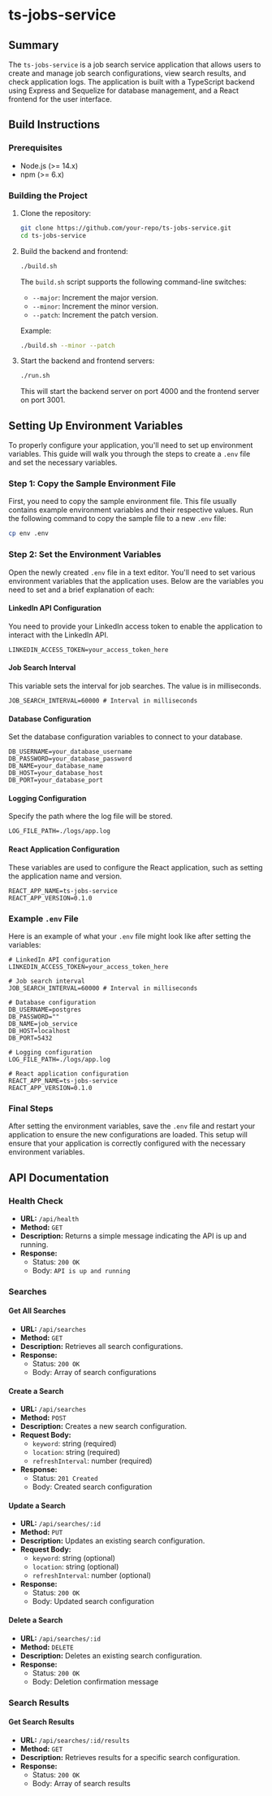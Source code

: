 
# ts-jobs-service

## Summary

The `ts-jobs-service` is a job search service application that allows users to create and manage job search configurations, view search results, and check application logs. The application is built with a TypeScript backend using Express and Sequelize for database management, and a React frontend for the user interface.

## Build Instructions

### Prerequisites

- Node.js (>= 14.x)
- npm (>= 6.x)

### Building the Project

1. Clone the repository:

   ```sh
   git clone https://github.com/your-repo/ts-jobs-service.git
   cd ts-jobs-service
   ```

2. Build the backend and frontend:

   ```sh
   ./build.sh
   ```

   The `build.sh` script supports the following command-line switches:

   - `--major`: Increment the major version.
   - `--minor`: Increment the minor version.
   - `--patch`: Increment the patch version.

   Example:

   ```sh
   ./build.sh --minor --patch
   ```

3. Start the backend and frontend servers:

   ```sh
   ./run.sh
   ```

   This will start the backend server on port 4000 and the frontend server on port 3001.

## Setting Up Environment Variables

To properly configure your application, you'll need to set up environment variables. This guide will walk you through the steps to create a `.env` file and set the necessary variables.

### Step 1: Copy the Sample Environment File

First, you need to copy the sample environment file. This file usually contains example environment variables and their respective values. Run the following command to copy the sample file to a new `.env` file:

```sh
cp env .env
```

### Step 2: Set the Environment Variables

Open the newly created `.env` file in a text editor. You'll need to set various environment variables that the application uses. Below are the variables you need to set and a brief explanation of each:

#### LinkedIn API Configuration

You need to provide your LinkedIn access token to enable the application to interact with the LinkedIn API.

```env
LINKEDIN_ACCESS_TOKEN=your_access_token_here
```

#### Job Search Interval

This variable sets the interval for job searches. The value is in milliseconds.

```env
JOB_SEARCH_INTERVAL=60000 # Interval in milliseconds
```

#### Database Configuration

Set the database configuration variables to connect to your database.

```env
DB_USERNAME=your_database_username
DB_PASSWORD=your_database_password
DB_NAME=your_database_name
DB_HOST=your_database_host
DB_PORT=your_database_port
```

#### Logging Configuration

Specify the path where the log file will be stored.

```env
LOG_FILE_PATH=./logs/app.log
```

#### React Application Configuration

These variables are used to configure the React application, such as setting the application name and version.

```env
REACT_APP_NAME=ts-jobs-service
REACT_APP_VERSION=0.1.0
```

### Example `.env` File

Here is an example of what your `.env` file might look like after setting the variables:

```env
# LinkedIn API configuration
LINKEDIN_ACCESS_TOKEN=your_access_token_here

# Job search interval
JOB_SEARCH_INTERVAL=60000 # Interval in milliseconds

# Database configuration
DB_USERNAME=postgres
DB_PASSWORD=""
DB_NAME=job_service
DB_HOST=localhost
DB_PORT=5432

# Logging configuration
LOG_FILE_PATH=./logs/app.log

# React application configuration
REACT_APP_NAME=ts-jobs-service
REACT_APP_VERSION=0.1.0
```

### Final Steps

After setting the environment variables, save the `.env` file and restart your application to ensure the new configurations are loaded. This setup will ensure that your application is correctly configured with the necessary environment variables.

## API Documentation

### Health Check

- **URL:** `/api/health`
- **Method:** `GET`
- **Description:** Returns a simple message indicating the API is up and running.
- **Response:**
  - Status: `200 OK`
  - Body: `API is up and running`

### Searches

#### Get All Searches

- **URL:** `/api/searches`
- **Method:** `GET`
- **Description:** Retrieves all search configurations.
- **Response:**
  - Status: `200 OK`
  - Body: Array of search configurations

#### Create a Search

- **URL:** `/api/searches`
- **Method:** `POST`
- **Description:** Creates a new search configuration.
- **Request Body:**
  - `keyword`: string (required)
  - `location`: string (required)
  - `refreshInterval`: number (required)
- **Response:**
  - Status: `201 Created`
  - Body: Created search configuration

#### Update a Search

- **URL:** `/api/searches/:id`
- **Method:** `PUT`
- **Description:** Updates an existing search configuration.
- **Request Body:**
  - `keyword`: string (optional)
  - `location`: string (optional)
  - `refreshInterval`: number (optional)
- **Response:**
  - Status: `200 OK`
  - Body: Updated search configuration

#### Delete a Search

- **URL:** `/api/searches/:id`
- **Method:** `DELETE`
- **Description:** Deletes an existing search configuration.
- **Response:**
  - Status: `200 OK`
  - Body: Deletion confirmation message

### Search Results

#### Get Search Results

- **URL:** `/api/searches/:id/results`
- **Method:** `GET`
- **Description:** Retrieves results for a specific search configuration.
- **Response:**
  - Status: `200 OK`
  - Body: Array of search results
